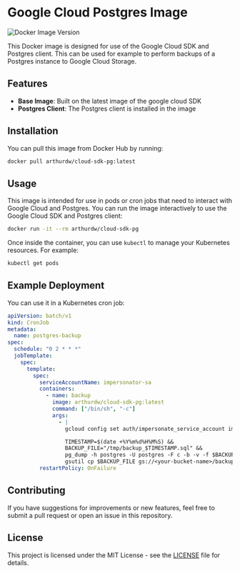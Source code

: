 # Google Cloud Postgres Image

![Docker Image Version](https://img.shields.io/badge/version-latest-blue.svg)

This Docker image is designed for use of the Google Cloud SDK and Postgres client. This can be used for example to perform backups of a Postgres instance to Google Cloud Storage.

## Features

- **Base Image**: Built on the latest image of the google cloud SDK
- **Postgres Client**: The Postgres client is installed in the image

## Installation

You can pull this image from Docker Hub by running:

```bash
docker pull arthurdw/cloud-sdk-pg:latest
```

## Usage

This image is intended for use in pods or cron jobs that need to interact with Google Cloud and Postgres. You can run the image interactively to use the Google Cloud SDK and Postgres client:

```bash
docker run -it --rm arthurdw/cloud-sdk-pg
```

Once inside the container, you can use `kubectl` to manage your Kubernetes resources. For example:

```bash
kubectl get pods
```

## Example Deployment

You can use it in a Kubernetes cron job:

```yaml
apiVersion: batch/v1
kind: CronJob
metadata:
  name: postgres-backup
spec:
  schedule: "0 2 * * *"
  jobTemplate:
    spec:
      template:
        spec:
          serviceAccountName: impersonator-sa
          containers:
            - name: backup
              image: arthurdw/cloud-sdk-pg:latest
              command: ["/bin/sh", "-c"]
              args:
                - |
                  gcloud config set auth/impersonate_service_account impersonated-sa@<project-id>.iam.gserviceaccount.com &&

                  TIMESTAMP=$(date +%Y%m%d%H%M%S) &&
                  BACKUP_FILE="/tmp/backup_$TIMESTAMP.sql" &&
                  pg_dump -h postgres -U postgres -F c -b -v -f $BACKUP_FILE postgres &&
                  gsutil cp $BACKUP_FILE gs://<your-bucket-name>/backups/
          restartPolicy: OnFailure
```

## Contributing

If you have suggestions for improvements or new features, feel free to submit a pull request or open an issue in this repository.

## License

This project is licensed under the MIT License - see the [LICENSE](LICENSE) file for details.
